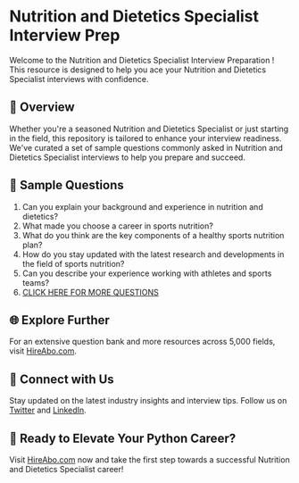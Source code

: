 # Nutrition and Dietetics Specialist Interview Prep

Welcome to the Nutrition and Dietetics Specialist Interview Preparation ! This resource is designed to help you ace your Nutrition and Dietetics Specialist interviews with confidence.

## 🚀 Overview

Whether you're a seasoned Nutrition and Dietetics Specialist or just starting in the field, this repository is tailored to enhance your interview readiness. We've curated a set of sample questions commonly asked in Nutrition and Dietetics Specialist interviews to help you prepare and succeed.

## 📝 Sample Questions

1. Can you explain your background and experience in nutrition and dietetics?
2. What made you choose a career in sports nutrition?
3. What do you think are the key components of a healthy sports nutrition plan?
4. How do you stay updated with the latest research and developments in the field of sports nutrition?
5. Can you describe your experience working with athletes and sports teams?
6. [CLICK HERE FOR MORE QUESTIONS](https://hireabo.com/job/15_1_37/Nutrition%20and%20Dietetics%20Specialist)

## 🌐 Explore Further

For an extensive question bank and more resources across 5,000 fields, visit [HireAbo.com](https://www.hireabo.com).

## 📱 Connect with Us

Stay updated on the latest industry insights and interview tips. Follow us on [Twitter](https://twitter.com/hireabo) and [LinkedIn](https://www.linkedin.com/in/hire-abo-3609972a8/).

## 🚀 Ready to Elevate Your Python Career?

Visit [HireAbo.com](https://www.hireabo.com) now and take the first step towards a successful Nutrition and Dietetics Specialist career!